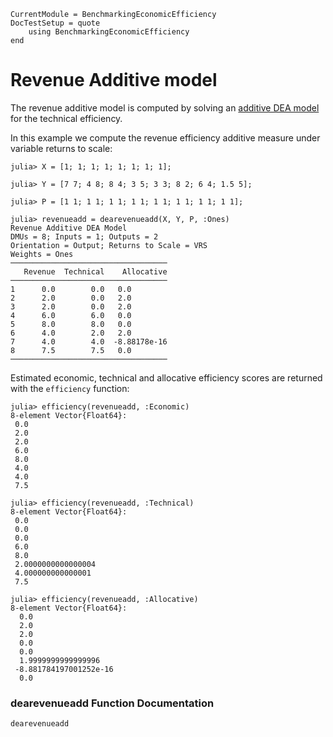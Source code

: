```@meta
CurrentModule = BenchmarkingEconomicEfficiency
DocTestSetup = quote
    using BenchmarkingEconomicEfficiency
end
```

# Revenue Additive model

The revenue additive model is computed by solving an [additive DEA model](https://javierbarbero.github.io/DataEnvelopmentAnalysis.jl/stable/technical/additive/) for the technical efficiency.

In this example we compute the revenue efficiency additive measure under variable returns to scale:
```jldoctest 1
julia> X = [1; 1; 1; 1; 1; 1; 1; 1];

julia> Y = [7 7; 4 8; 8 4; 3 5; 3 3; 8 2; 6 4; 1.5 5];

julia> P = [1 1; 1 1; 1 1; 1 1; 1 1; 1 1; 1 1; 1 1];

julia> revenueadd = dearevenueadd(X, Y, P, :Ones)
Revenue Additive DEA Model 
DMUs = 8; Inputs = 1; Outputs = 2
Orientation = Output; Returns to Scale = VRS
Weights = Ones
───────────────────────────────────
   Revenue  Technical    Allocative
───────────────────────────────────
1      0.0        0.0   0.0
2      2.0        0.0   2.0
3      2.0        0.0   2.0
4      6.0        6.0   0.0
5      8.0        8.0   0.0
6      4.0        2.0   2.0
7      4.0        4.0  -8.88178e-16
8      7.5        7.5   0.0
───────────────────────────────────
```

Estimated economic, technical and allocative efficiency scores are returned with the `efficiency` function:
```jldoctest 1
julia> efficiency(revenueadd, :Economic)
8-element Vector{Float64}:
 0.0
 2.0
 2.0
 6.0
 8.0
 4.0
 4.0
 7.5

julia> efficiency(revenueadd, :Technical)
8-element Vector{Float64}:
 0.0
 0.0
 0.0
 6.0
 8.0
 2.0000000000000004
 4.000000000000001
 7.5

julia> efficiency(revenueadd, :Allocative)
8-element Vector{Float64}:
  0.0
  2.0
  2.0
  0.0
  0.0
  1.9999999999999996
 -8.881784197001252e-16
  0.0
```

### dearevenueadd Function Documentation

```@docs
dearevenueadd
```

